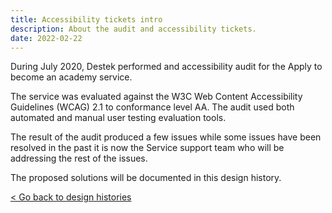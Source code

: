 ```yaml
---
title: Accessibility tickets intro
description: About the audit and accessibility tickets.
date: 2022-02-22
---
```

During July 2020, Destek performed and accessibility audit for the Apply to become an academy service.

The service was evaluated against the W3C Web Content Accessibility Guidelines (WCAG) 2.1 to conformance level AA. The audit used both automated and manual user testing evaluation tools. 

The result of the audit produced a few issues while some issues have been resolved in the past it is now the Service support team who will be addressing the rest of the issues.

The proposed solutions will be documented in this design history.

<a class="govuk-link" href="/a2b-external/"> < Go back to design histories</a>